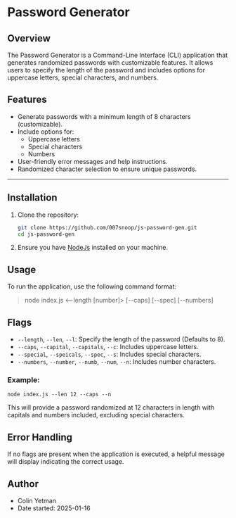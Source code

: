 # Password Generator

## Overview

The Password Generator is a Command-Line Interface (CLI) application that generates randomized passwords with customizable features. It allows users to specify the length of the password and includes options for uppercase letters, special characters, and numbers.

## Features

- Generate passwords with a minimum length of 8 characters (customizable).
- Include options for:
  - Uppercase letters
  - Special characters
  - Numbers
- User-friendly error messages and help instructions.
- Randomized character selection to ensure unique passwords.

***

## Installation

1. Clone the repository:
   ```bash
   git clone https://github.com/007snoop/js-password-gen.git
   cd js-password-gen
2. Ensure you have [NodeJs](https://nodejs.org) installed on your machine.

## Usage

To run the application, use the following command format: 
> node index.js <--length [number]> [--caps] [--spec] [--numbers]

## Flags

+ `--length`, `--len`, `--l`: Specify the length of the password (Defaults to 8).
+ `--caps`, `--capital`, `--capitals`, `--c`: Includes uppercase letters.
+ `--special`, `--speicals`, `--spec`, `--s`: Includes special characters.
+ `--numbers`, `--number`, `--numb`, `--num`, `--n`: Includes number characters.


### Example: 
`node index.js --len 12 --caps --n`

This will provide a password randomized at 12 characters in length with capitals and numbers included, excluding special characters.

## Error Handling 

If no flags are present when the application is executed, a helpful message will display indicating the correct usage.

## Author
+ Colin Yetman
+ Date started: 2025-01-16
